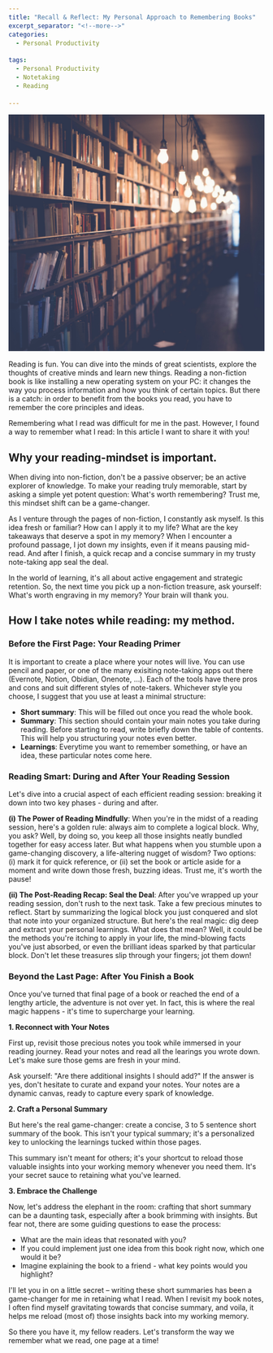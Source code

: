 ```yaml
---
title: "Recall & Reflect: My Personal Approach to Remembering Books"
excerpt_separator: "<!--more-->"
categories:
  - Personal Productivity
  
tags:
  - Personal Productivity
  - Notetaking
  - Reading

---
```

![image](/assets/images/bookshelf_lights_unsplash.jpg)

Reading is fun. You can dive into the minds of great scientists, explore the thoughts of creative minds and learn new things. Reading a non-fiction book is like installing a new operating system on your PC: it changes the way you process information and how you think of certain topics. But there is a catch: in order to benefit from the books you read, you have to remember the core principles and ideas.

Remembering what I read was difficult for me in the past. However, I found a way to remember what I read: In this article I want to share it with you!

## Why your reading-mindset is important.
When diving into non-fiction, don't be a passive observer; be an active explorer of knowledge. To make your reading truly memorable, start by asking a simple yet potent question: What's worth remembering? Trust me, this mindset shift can be a game-changer.

As I venture through the pages of non-fiction, I constantly ask myself. Is this idea fresh or familiar? How can I apply it to my life? What are the key takeaways that deserve a spot in my memory? When I encounter a profound passage, I jot down my insights, even if it means pausing mid-read. And after I finish, a quick recap and a concise summary in my trusty note-taking app seal the deal.

In the world of learning, it's all about active engagement and strategic retention. So, the next time you pick up a non-fiction treasure, ask yourself: What's worth engraving in my memory? Your brain will thank you.

## How I take notes while reading: my method.

### Before the First Page: Your Reading Primer
It is important to create a place where your notes will live. You can use pencil and paper, or one of the many exisiting note-taking apps out there (Evernote, Notion, Obidian, Onenote, …). Each of the tools have there pros and cons and suit different styles of note-takers. Whichever style you choose, I suggest that you use at least a minimal structure:
- **Short summary**: This will be filled out once you read the whole book.
- **Summary**: This section should contain your main notes you take during reading. Before starting to read, write briefly down the table of contents. This will help you structuring your notes even better.
- **Learnings**: Everytime you want to remember something, or have an idea, these particular notes come here.

### Reading Smart: During and After Your Reading Session

Let's dive into a crucial aspect of each efficient reading session: breaking it down into two key phases - during and after.

**(i) The Power of Reading Mindfully**: When you're in the midst of a reading session, here's a golden rule: always aim to complete a logical block. Why, you ask? Well, by doing so, you keep all those insights neatly bundled together for easy access later. But what happens when you stumble upon a game-changing discovery, a life-altering nugget of wisdom? Two options: (i) mark it for quick reference, or (ii) set the book or article aside for a moment and write down those fresh, buzzing ideas. Trust me, it's worth the pause!

**(ii) The Post-Reading Recap: Seal the Deal**: After you've wrapped up your reading session, don't rush to the next task. Take a few precious minutes to reflect. Start by summarizing the logical block you just conquered and slot that note into your organized structure. But here's the real magic: dig deep and extract your personal learnings. What does that mean? Well, it could be the methods you're itching to apply in your life, the mind-blowing facts you've just absorbed, or even the brilliant ideas sparked by that particular block. Don't let these treasures slip through your fingers; jot them down!

### Beyond the Last Page: After You Finish a Book

Once you've turned that final page of a book or reached the end of a lengthy article, the adventure is not over yet. In fact, this is where the real magic happens - it's time to supercharge your learning.

**1. Reconnect with Your Notes**

First up, revisit those precious notes you took while immersed in your reading journey. Read your notes and read all the learings you wrote down. Let's make sure those gems are fresh in your mind.

Ask yourself: "Are there additional insights I should add?" If the answer is yes, don't hesitate to curate and expand your notes. Your notes are a dynamic canvas, ready to capture every spark of knowledge.

**2. Craft a Personal Summary**

But here's the real game-changer: create a concise, 3 to 5 sentence short summary of the book. This isn't your typical summary; it's a personalized key to unlocking the learnings tucked within those pages.

This summary isn't meant for others; it's your shortcut to reload those valuable insights into your working memory whenever you need them. It's your secret sauce to retaining what you've learned.

**3. Embrace the Challenge**

Now, let's address the elephant in the room: crafting that short summary can be a daunting task, especially after a book brimming with insights. But fear not, there are some guiding questions to ease the process:
- What are the main ideas that resonated with you?
- If you could implement just one idea from this book right now, which one would it be?
- Imagine explaining the book to a friend - what key points would you highlight?

I'll let you in on a little secret – writing these short summaries has been a game-changer for me in retaining what I read. When I revisit my book notes, I often find myself gravitating towards that concise summary, and voila, it helps me reload (most of) those insights back into my working memory.

So there you have it, my fellow readers. Let's transform the way we remember what we read, one page at a time!

